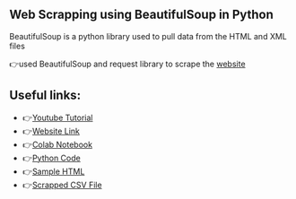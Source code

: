 ## Web Scrapping using BeautifulSoup in Python
BeautifulSoup is a python library used to pull data from the HTML and XML files

👉used BeautifulSoup and request library to scrape the [website](https://coreyms.com/)


## Useful links:
* 👉[Youtube Tutorial](https://www.youtube.com/watch?v=ng2o98k983k&list=PL-osiE80TeTt2d9bfVyTiXJA-UTHn6WwU&index=50)
* 👉[Website Link](https://coreyms.com/)
* 👉[Colab Notebook]()
* 👉[Python Code]()
* 👉[Sample HTML]()
* 👉[Scrapped CSV File]()
